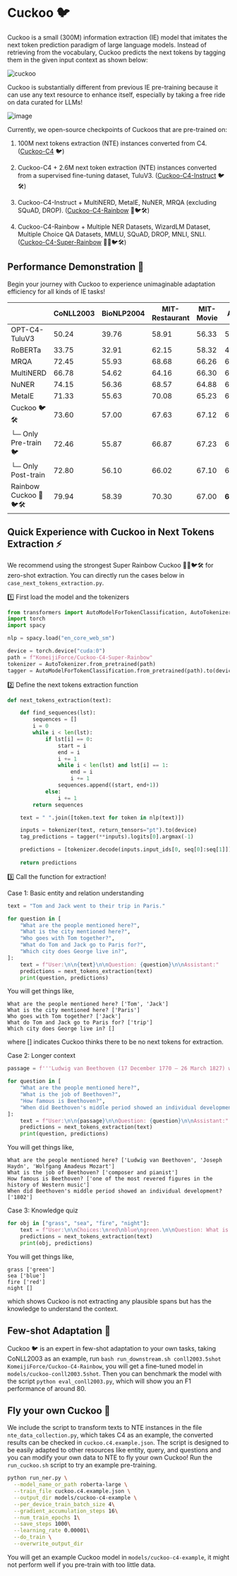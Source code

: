 # Cuckoo 🐦

Cuckoo is a small (300M) information extraction (IE) model that imitates the next token prediction paradigm of large language models. Instead of retrieving from the vocabulary, Cuckoo predicts the next tokens by tagging them in the given input context as shown below:

![cuckoo](https://github.com/user-attachments/assets/d000f275-82a7-4939-aca8-341c61a774dc)

Cuckoo is substantially different from previous IE pre-training because it can use any text resource to enhance itself, especially by taking a free ride on data curated for LLMs!

![image](https://github.com/user-attachments/assets/f4106f82-6c07-4961-a654-eca7d69428a6)


Currently, we open-source checkpoints of Cuckoos that are pre-trained on:

1) 100M next tokens extraction (NTE) instances converted from C4. ([Cuckoo-C4](https://huggingface.co/KomeijiForce/Cuckoo-C4) 🐦)

2) Cuckoo-C4 + 2.6M next token extraction (NTE) instances converted from a supervised fine-tuning dataset, TuluV3. ([Cuckoo-C4-Instruct](https://huggingface.co/KomeijiForce/Cuckoo-C4-Instruct) 🐦🛠️)

3) Cuckoo-C4-Instruct + MultiNERD, MetaIE, NuNER, MRQA (excluding SQuAD, DROP). ([Cuckoo-C4-Rainbow](https://huggingface.co/KomeijiForce/Cuckoo-C4-Rainbow) 🌈🐦🛠️)

4) Cuckoo-C4-Rainbow + Multiple NER Datasets, WizardLM Dataset, Multiple Choice QA Datasets, MMLU, SQuAD, DROP, MNLI, SNLI. ([Cuckoo-C4-Super-Rainbow](https://huggingface.co/KomeijiForce/Cuckoo-C4-Super-Rainbow) 🦸🌈🐦🛠️)

## Performance Demonstration 🚀

Begin your journey with Cuckoo to experience unimaginable adaptation efficiency for all kinds of IE tasks!

|                      | CoNLL2003 | BioNLP2004 | MIT-Restaurant | MIT-Movie | Avg. | CoNLL2004 | ADE | Avg. | SQuAD | SQuAD-V2 | DROP | Avg. |
|----------------------|-----------|-----------|----------------|-----------|------|-----------|-----|------|-------|----------|------|------|
| OPT-C4-TuluV3        | 50.24     | 39.76     | 58.91          | 56.33     | 50.56 | 47.14     | 45.66 | 46.40 | 39.80 | 53.81    | 31.00 | 41.54 |
| RoBERTa              | 33.75     | 32.91     | 62.15          | 58.32     | 46.80 | 34.16     | 2.15  | 18.15 | 31.86 | 48.55    | 9.16  | 29.86 |
| MRQA                 | 72.45     | 55.93     | 68.68          | 66.26     | 65.83 | 66.23     | 67.44 | 66.84 | 80.07 | 66.22    | 54.46 | 66.92 |
| MultiNERD            | 66.78     | 54.62     | 64.16          | 66.30     | 60.59 | 57.52     | 45.10 | 51.31 | 42.85 | 50.99    | 30.12 | 41.32 |
| NuNER                | 74.15     | 56.36     | 68.57          | 64.88     | 65.99 | 65.12     | 63.71 | 64.42 | 61.60 | 52.67    | 37.37 | 50.55 |
| MetaIE               | 71.33     | 55.63     | 70.08          | 65.23     | 65.57 | 64.81     | 64.40 | 64.61 | 74.59 | 62.54    | 30.73 | 55.95 |
| Cuckoo 🐦🛠️            | 73.60     | 57.00     | 67.63          | 67.12     | 66.34 | 69.57     | 71.70 | 70.63 | 77.47 | 64.06    | 54.25 | 65.26 |
| └─ Only Pre-train 🐦    | 72.46     | 55.87     | 66.87          | 67.23     | 65.61 | 68.14     | 69.39 | 68.77 | 75.64 | 63.36    | 52.81 | 63.94 |
| └─ Only Post-train   | 72.80     | 56.10     | 66.02          | 67.10     | 65.51 | 68.66     | 69.75 | 69.21 | 77.05 | 62.39    | 54.80 | 64.75 |
| Rainbow Cuckoo 🌈🐦🛠️  | 79.94     | 58.39     | 70.30          | 67.00     | **68.91** | 70.47     | 76.05 | **73.26** | 86.57 | 69.41    | 64.64 | **73.54** |

## Quick Experience with Cuckoo in Next Tokens Extraction ⚡

We recommend using the strongest Super Rainbow Cuckoo 🦸🌈🐦🛠️ for zero-shot extraction. You can directly run the cases below in ```case_next_tokens_extraction.py```.

1️⃣ First load the model and the tokenizers

```python
from transformers import AutoModelForTokenClassification, AutoTokenizer
import torch
import spacy

nlp = spacy.load("en_core_web_sm")

device = torch.device("cuda:0")
path = f"KomeijiForce/Cuckoo-C4-Super-Rainbow"
tokenizer = AutoTokenizer.from_pretrained(path)
tagger = AutoModelForTokenClassification.from_pretrained(path).to(device)
```

2️⃣ Define the next tokens extraction function
```python
def next_tokens_extraction(text):

    def find_sequences(lst):
        sequences = []
        i = 0
        while i < len(lst):
            if lst[i] == 0:
                start = i
                end = i
                i += 1
                while i < len(lst) and lst[i] == 1:
                    end = i
                    i += 1
                sequences.append((start, end+1))
            else:
                i += 1
        return sequences

    text = " ".join([token.text for token in nlp(text)])

    inputs = tokenizer(text, return_tensors="pt").to(device)
    tag_predictions = tagger(**inputs).logits[0].argmax(-1)

    predictions = [tokenizer.decode(inputs.input_ids[0, seq[0]:seq[1]]).strip() for seq in find_sequences(tag_predictions)]
    
    return predictions
```

3️⃣ Call the function for extraction!

Case 1: Basic entity and relation understanding

```python
text = "Tom and Jack went to their trip in Paris."

for question in [
    "What are the people mentioned here?",
    "What is the city mentioned here?",
    "Who goes with Tom together?",
    "What do Tom and Jack go to Paris for?",
    "Which city does George live in?",
]:
    text = f"User:\n\n{text}\n\nQuestion: {question}\n\nAssistant:"
    predictions = next_tokens_extraction(text)
    print(question, predictions)
```
You will get things like,
```
What are the people mentioned here? ['Tom', 'Jack']
What is the city mentioned here? ['Paris']
Who goes with Tom together? ['Jack']
What do Tom and Jack go to Paris for? ['trip']
Which city does George live in? []
```
where [] indicates Cuckoo thinks there to be no next tokens for extraction.

Case 2: Longer context

```python
passage = f'''Ludwig van Beethoven (17 December 1770 – 26 March 1827) was a German composer and pianist. He is one of the most revered figures in the history of Western music; his works rank among the most performed of the classical music repertoire and span the transition from the Classical period to the Romantic era in classical music. His early period, during which he forged his craft, is typically considered to have lasted until 1802. From 1802 to around 1812, his middle period showed an individual development from the styles of Joseph Haydn and Wolfgang Amadeus Mozart, and is sometimes characterised as heroic. During this time, Beethoven began to grow increasingly deaf. In his late period, from 1812 to 1827, he extended his innovations in musical form and expression.'''

for question in [
    "What are the people mentioned here?",
    "What is the job of Beethoven?",
    "How famous is Beethoven?",
    "When did Beethoven's middle period showed an individual development?",
]:
    text = f"User:\n\n{passage}\n\nQuestion: {question}\n\nAssistant:"
    predictions = next_tokens_extraction(text)
    print(question, predictions)
```
You will get things like,
```
What are the people mentioned here? ['Ludwig van Beethoven', 'Joseph Haydn', 'Wolfgang Amadeus Mozart']
What is the job of Beethoven? ['composer and pianist']
How famous is Beethoven? ['one of the most revered figures in the history of Western music']
When did Beethoven's middle period showed an individual development? ['1802']
```

Case 3: Knowledge quiz

```python
for obj in ["grass", "sea", "fire", "night"]:
    text = f"User:\n\nChoices:\nred\nblue\ngreen.\n\nQuestion: What is the color of the {obj}?\n\nAssistant:\n\nAnswer:"
    predictions = next_tokens_extraction(text)
    print(obj, predictions)
```
You will get things like,
```
grass ['green']
sea ['blue']
fire ['red']
night []
```
which shows Cuckoo is not extracting any plausible spans but has the knowledge to understand the context.

## Few-shot Adaptation 🎯

Cuckoo 🐦 is an expert in few-shot adaptation to your own tasks, taking CoNLL2003 as an example, run ```bash run_downstream.sh conll2003.5shot KomeijiForce/Cuckoo-C4-Rainbow```, you will get a fine-tuned model in ```models/cuckoo-conll2003.5shot```. Then you can benchmark the model with the script ```python eval_conll2003.py```, which will show you an F1 performance of around 80.

## Fly your own Cuckoo 🪽

We include the script to transform texts to NTE instances in the file ```nte_data_collection.py```, which takes C4 as an example, the converted results can be checked in ```cuckoo.c4.example.json```. The script is designed to be easily adapted to other resources like entity, query, and questions and you can modify your own data to NTE to fly your own Cuckoo! Run the ```run_cuckoo.sh``` script to try an example pre-training.

```bash
python run_ner.py \
  --model_name_or_path roberta-large \
  --train_file cuckoo.c4.example.json \
  --output_dir models/cuckoo-c4-example \
  --per_device_train_batch_size 4\
  --gradient_accumulation_steps 16\
  --num_train_epochs 1\
  --save_steps 1000\
  --learning_rate 0.00001\
  --do_train \
  --overwrite_output_dir
```

You will get an example Cuckoo model in ```models/cuckoo-c4-example```, it might not perform well if you pre-train with too little data.
